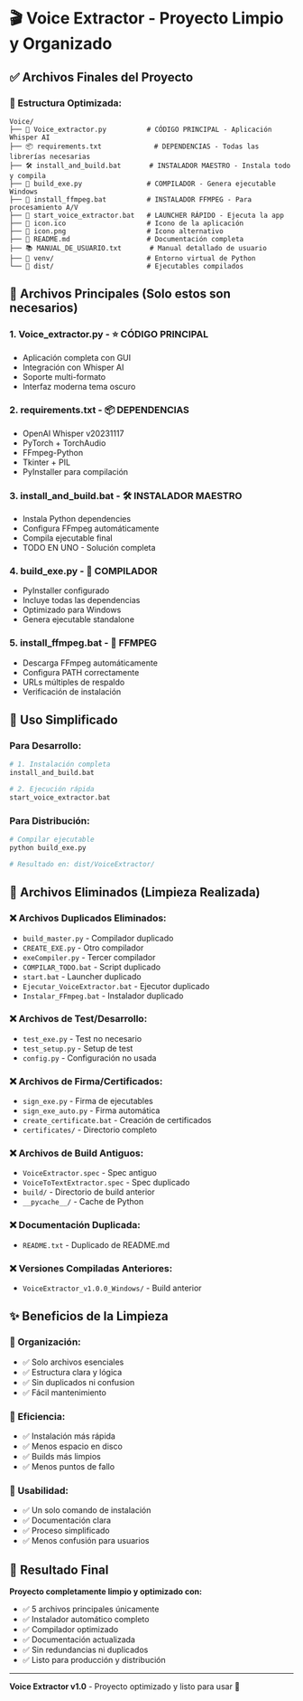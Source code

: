 # 🎬 Voice Extractor - Proyecto Limpio y Organizado

## ✅ Archivos Finales del Proyecto

### 📁 Estructura Optimizada:

```
Voice/
├── 🐍 Voice_extractor.py          # CÓDIGO PRINCIPAL - Aplicación Whisper AI
├── 📦 requirements.txt             # DEPENDENCIAS - Todas las librerías necesarias
├── 🛠️ install_and_build.bat       # INSTALADOR MAESTRO - Instala todo y compila
├── 🔨 build_exe.py                # COMPILADOR - Genera ejecutable Windows
├── 🎥 install_ffmpeg.bat          # INSTALADOR FFMPEG - Para procesamiento A/V
├── 🚀 start_voice_extractor.bat   # LAUNCHER RÁPIDO - Ejecuta la app
├── 🎨 icon.ico                    # Icono de la aplicación
├── 🎨 icon.png                    # Icono alternativo
├── 📖 README.md                   # Documentación completa
├── 📚 MANUAL_DE_USUARIO.txt       # Manual detallado de usuario
├── 📁 venv/                       # Entorno virtual de Python
└── 📁 dist/                       # Ejecutables compilados
```

## 🎯 Archivos Principales (Solo estos son necesarios)

### 1. **Voice_extractor.py** - ⭐ CÓDIGO PRINCIPAL

- Aplicación completa con GUI
- Integración con Whisper AI
- Soporte multi-formato
- Interfaz moderna tema oscuro

### 2. **requirements.txt** - 📦 DEPENDENCIAS

- OpenAI Whisper v20231117
- PyTorch + TorchAudio
- FFmpeg-Python
- Tkinter + PIL
- PyInstaller para compilación

### 3. **install_and_build.bat** - 🛠️ INSTALADOR MAESTRO

- Instala Python dependencies
- Configura FFmpeg automáticamente
- Compila ejecutable final
- TODO EN UNO - Solución completa

### 4. **build_exe.py** - 🔨 COMPILADOR

- PyInstaller configurado
- Incluye todas las dependencias
- Optimizado para Windows
- Genera ejecutable standalone

### 5. **install_ffmpeg.bat** - 🎥 FFMPEG

- Descarga FFmpeg automáticamente
- Configura PATH correctamente
- URLs múltiples de respaldo
- Verificación de instalación

## 🚀 Uso Simplificado

### Para Desarrollo:

```bash
# 1. Instalación completa
install_and_build.bat

# 2. Ejecución rápida
start_voice_extractor.bat
```

### Para Distribución:

```bash
# Compilar ejecutable
python build_exe.py

# Resultado en: dist/VoiceExtractor/
```

## 🧹 Archivos Eliminados (Limpieza Realizada)

### ❌ Archivos Duplicados Eliminados:

- `build_master.py` - Compilador duplicado
- `CREATE_EXE.py` - Otro compilador
- `exeCompiler.py` - Tercer compilador
- `COMPILAR_TODO.bat` - Script duplicado
- `start.bat` - Launcher duplicado
- `Ejecutar_VoiceExtractor.bat` - Ejecutor duplicado
- `Instalar_FFmpeg.bat` - Instalador duplicado

### ❌ Archivos de Test/Desarrollo:

- `test_exe.py` - Test no necesario
- `test_setup.py` - Setup de test
- `config.py` - Configuración no usada

### ❌ Archivos de Firma/Certificados:

- `sign_exe.py` - Firma de ejecutables
- `sign_exe_auto.py` - Firma automática
- `create_certificate.bat` - Creación de certificados
- `certificates/` - Directorio completo

### ❌ Archivos de Build Antiguos:

- `VoiceExtractor.spec` - Spec antiguo
- `VoiceToTextExtractor.spec` - Spec duplicado
- `build/` - Directorio de build anterior
- `__pycache__/` - Cache de Python

### ❌ Documentación Duplicada:

- `README.txt` - Duplicado de README.md

### ❌ Versiones Compiladas Anteriores:

- `VoiceExtractor_v1.0.0_Windows/` - Build anterior

## ✨ Beneficios de la Limpieza

### 🎯 Organización:

- ✅ Solo archivos esenciales
- ✅ Estructura clara y lógica
- ✅ Sin duplicados ni confusion
- ✅ Fácil mantenimiento

### 🚀 Eficiencia:

- ✅ Instalación más rápida
- ✅ Menos espacio en disco
- ✅ Builds más limpios
- ✅ Menos puntos de fallo

### 👥 Usabilidad:

- ✅ Un solo comando de instalación
- ✅ Documentación clara
- ✅ Proceso simplificado
- ✅ Menos confusión para usuarios

## 🎉 Resultado Final

**Proyecto completamente limpio y optimizado con:**

- ✅ 5 archivos principales únicamente
- ✅ Instalador automático completo
- ✅ Compilador optimizado
- ✅ Documentación actualizada
- ✅ Sin redundancias ni duplicados
- ✅ Listo para producción y distribución

---

**Voice Extractor v1.0** - Proyecto optimizado y listo para usar 🚀
